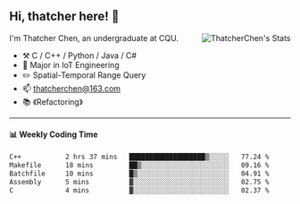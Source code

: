 ## Hi, thatcher here! :wave:

<img align="right" src="https://github-readme-stats.vercel.app/api?username=thatcherchen&title_color=333&text_color=777" alt="ThatcherChen's Stats" >

I'm Thatcher Chen, an undergraduate at CQU.

- :hammer_and_pick:  C / C++ / Python / Java / C# 
- :seedling:  Major in IoT Engineering
- :pencil2:  Spatial-Temporal Range Query
- :mailbox: thatcherchen@163.com
- :books: 《Refactoring》

---

#### :bar_chart: Weekly Coding Time

<!--START_SECTION:waka-->

```txt
C++           2 hrs 37 mins   ███████████████████▒░░░░░   77.24 %
Makefile      18 mins         ██▒░░░░░░░░░░░░░░░░░░░░░░   09.16 %
Batchfile     10 mins         █▒░░░░░░░░░░░░░░░░░░░░░░░   04.91 %
Assembly      5 mins          ▓░░░░░░░░░░░░░░░░░░░░░░░░   02.75 %
C             4 mins          ▓░░░░░░░░░░░░░░░░░░░░░░░░   02.37 %
```

<!--END_SECTION:waka-->
